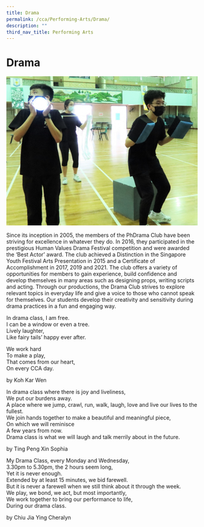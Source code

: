 ```yaml
---
title: Drama
permalink: /cca/Performing-Arts/Drama/
description: ""
third_nav_title: Performing Arts
---
```

# **Drama**

![](/images/Drama.jpg)


Since its inception in 2005, the members of the PhDrama Club have been striving for excellence in whatever they do. In 2016, they participated in the prestigious Human Values Drama Festival competition and were awarded the ‘Best Actor’ award. The club achieved a Distinction in the Singapore Youth Festival Arts Presentation in 2015 and a Certificate of Accomplishment in 2017, 2019 and 2021. The club offers a variety of opportunities for members to gain experience, build confidence and develop themselves in many areas such as designing props, writing scripts and acting. Through our productions, the Drama Club strives to explore relevant topics in everyday life and give a voice to those who cannot speak for themselves. Our students develop their creativity and sensitivity during drama practices in a fun and engaging way. 

In drama class, I am free.  
I can be a window or even a tree.  
Lively laughter,  
Like fairy tails’ happy ever after.  
  
We work hard  
To make a play,  
That comes from our heart,  
On every CCA day.

by Koh Kar Wen

In drama class where there is joy and liveliness,   
We put our burdens away.  
A place where we jump, crawl, run, walk, laugh, love and live our lives to the fullest.   
We join hands together to make a beautiful and meaningful piece,   
On which we will reminisce  
A few years from now.    
Drama class is what we will laugh and talk merrily about in the future.

by Ting Peng Xin Sophia

My Drama Class, every Monday and Wednesday,   
3.30pm to 5.30pm, the 2 hours seem long,    
Yet it is never enough.   
Extended by at least 15 minutes, we bid farewell.   
But it is never a farewell when we still think about it through the week.    
We play, we bond, we act, but most importantly,   
We work together to bring our performance to life,  
During our drama class.

by Chiu Jia Ying Cheralyn